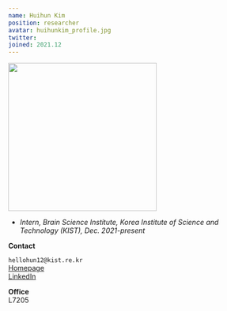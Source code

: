 ```yaml
---
name: Huihun Kim
position: researcher
avatar: huihunkim_profile.jpg
twitter:
joined: 2021.12
---
```


<img width="300" src="{{site.baseurl}}/images/people/{{page.avatar}}" data-action="zoom">

- _Intern, Brain Science Institute, Korea Institute of Science and Technology (KIST), Dec. 2021-present_

**Contact**

<i class="fa fa-envelope-o"></i> `hellohun12@kist.re.kr` <br>
<i class="fa fa-home" aria-hidden="true"></i> [Homepage](https://taco-lab.net/) <br>
<i class="fa fa-linkedin-square" aria-hidden="true"></i> [LinkedIn](https://www.linkedin.com/in/huihunkim/) <br>

**Office** <br>
L7205 <br>
